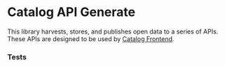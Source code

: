 # Catalog API Generate

This library harvests, stores, and publishes open data to a series of APIs. These APIs are designed to be used by [Catalog Frontend](https://github.com/interra/data-catalog-frontend).

### Tests

